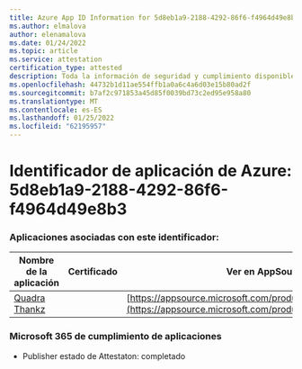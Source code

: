 ```yaml
---
title: Azure App ID Information for 5d8eb1a9-2188-4292-86f6-f4964d49e8b3
ms.author: elmalova
author: elenamalova
ms.date: 01/24/2022
ms.topic: article
ms.service: attestation
certification_type: attested
description: Toda la información de seguridad y cumplimiento disponible para 5d8eb1a9-2188-4292-86f6-f4964d49e8b3.
ms.openlocfilehash: 44732b1d11ae554ffb1a0a6c4a6d03e15b80ad2f
ms.sourcegitcommit: b7af2c971853a45d85f0039bd73c2ed95e958a80
ms.translationtype: MT
ms.contentlocale: es-ES
ms.lasthandoff: 01/25/2022
ms.locfileid: "62195957"
---
```

# <a name="azure-app-id-5d8eb1a9-2188-4292-86f6-f4964d49e8b3"></a>Identificador de aplicación de Azure: 5d8eb1a9-2188-4292-86f6-f4964d49e8b3


### <a name="apps-associated-with-this-id"></a>Aplicaciones asociadas con este identificador:
| **Nombre de la aplicación** | **Certificado** | **Ver en AppSource** |
|--------------|---------------|-----------------------|
| [Quadra Thankz](https://docs.microsoft.com/microsoft-365-app-certification/forward/WA200003671) |  | [https://appsource.microsoft.com/product/office/WA200003671](https://appsource.microsoft.com/product/office/WA200003671) |

### <a name="microsoft-365-app-compliance-status"></a>Microsoft 365 de cumplimiento de aplicaciones
- Publisher estado de Attestaton: completado
